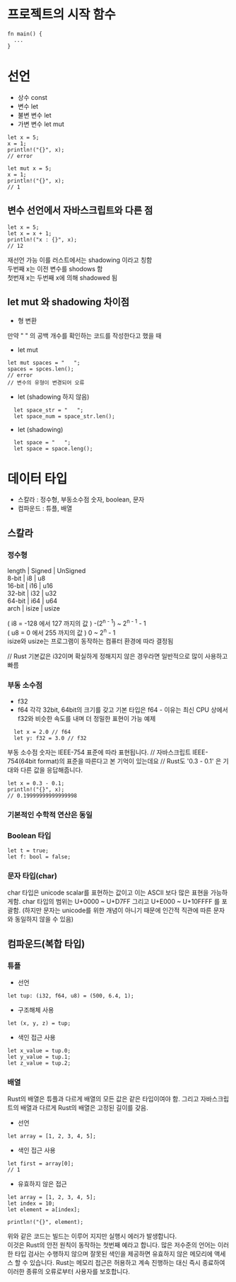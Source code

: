 # 프로젝트의 시작 함수
```
fn main() {
  ...
}
```

# 선언
  - 상수 const
  - 변수 let
  - 불변 변수 let
  - 가변 변수 let mut 

```
let x = 5;
x = 1;
println!("{}", x);
// error
```

```
let mut x = 5;
x = 1;
println!("{}", x);
// 1
```

## 변수 선언에서 자바스크립트와 다른 점
```
let x = 5;
let x = x + 1;
println!("x : {}", x);
// 12
```
재선언 가능 이를 러스트에서는 shadowing 이라고 칭함  
두번째 x는 이전 변수를 shodows 함  
첫번재 x는 두번째 x에 의해 shadowed 됨  

## let mut 와 shadowing 차이점
  - 형 변환

만약 "   " 의 공백 개수를 확인하는 코드를 작성한다고 했을 때
  - let mut
```
let mut spaces = "   ";
spaces = spces.len();
// error
// 변수의 유형이 변경되어 오류
```

  - let (shadowing 하지 않음)
```
  let space_str = "   ";
  let space_num = space_str.len();
```

  - let (shadowing)
```
  let space = "   ";
  let space = space.leng();
```

# 데이터 타입
  - 스칼라 : 정수형, 부동소수점 숫자, boolean, 문자
  - 컴파운드 : 튜플, 배열

## 스칼라
### 정수형
length | Signed | UnSigned  
8-bit | i8 | u8  
16-bit | i16 | u16  
32-bit | i32 | u32  
64-bit | i64 | u64  
arch | isize | usize  

( i8 = -128 에서 127 까지의 값 ) -(2<sup>n - 1</sup>) ~ 2<sup>n - 1</sup> - 1  
( u8 = 0 에서 255 까지의 값 ) 0 ~ 2<sup>n</sup> - 1  
isize와 usize는 프로그램이 동작하는 컴퓨터 환경에 따라 결정됨  

// Rust 기본값은 i32이며 확실하게 정해지지 않은 경우라면 일반적으로 많이 사용하고 빠름

### 부동 소수점
  - f32
  - f64
각각 32bit, 64bit의 크기를 갖고 기본 타입은 f64 - 이유는 최신 CPU 상에서 f32와 비슷한 속도를 내며 더 정밀한 표현이 가능
예제
```
  let x = 2.0 // f64
  let y: f32 = 3.0 // f32
```
부동 소수점 숫자는 IEEE-754 표준에 따라 표현됩니다.
// 자바스크립트 IEEE-754(64bit format)의 표준을 따른다고 본 기억이 있는데요
// Rust도 '0.3 - 0.1' 은 기대와 다른 값을 응답해줍니다.
```
let x = 0.3 - 0.1;
println!("{}", x);
// 0.19999999999999998
```

### 기본적인 수학적 연산은 동일

### Boolean 타입
```
let t = true;
let f: bool = false;
```

### 문자 타입(char)
char 타입은 unicode scalar를 표현하는 값이고 이는 ASCII 보다 많은 표현을 가능하게함.
char 타입의 범위는 U+0000 ~ U+D7FF 그리고 U+E000 ~ U+10FFFF 를 포괄함.
(하지만 문자는 unicode를 위한 개념이 아니기 때문에 인간적 직관에 따른 문자와 동일하지 않을 수 있음)

## 컴파운드(복합 타입)

### 튜플
- 선언  
```
let tup: (i32, f64, u8) = (500, 6.4, 1);
```
- 구조해체 사용
```
let (x, y, z) = tup;
```
- 색인 접근 사용
```
let x_value = tup.0;
let y_value = tup.1;
let z_value = tup.2;
```

### 배열
Rust의 배열은 튜플과 다르게 배열의 모든 값은 같은 타입이여야 함.
그리고 자바스크립트의 배열과 다르게 Rust의 배열은 고정된 길이를 갖음.  

- 선언
```
let array = [1, 2, 3, 4, 5];
```

- 색인 접근 사용
```
let first = array[0];
// 1
```

 - 유효하지 않은 접근
```
let array = [1, 2, 3, 4, 5];
let index = 10;
let element = a[index];

println!("{}", element);
```
위와 같은 코드는 빌드는 이루어 지지만 실행시 에러가 발생합니다.  
이것은 Rust의 안전 원칙이 동작하는 첫번째 예라고 합니다. 많은 저수준의 언어는 이러한 타입 검사는 수행하지 않으며 잘못된 색인을 제공하면 유효하지 않은 메모리에 액세스 할 수 있습니다. Rust는 메모리 접근은 허용하고 계속 진행하는 대신 즉시 종료하여 이러한 종류의 오류로부터 사용자를 보호합니다.












